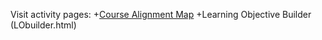Visit activity pages:
+[Course Alignment Map](https://cdqdesign.github.io/embeds/CAM.html)
+Learning Objective Builder (LObuilder.html)
